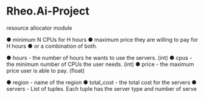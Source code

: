 # Rheo.Ai-Project
resource allocator module

● minimum N CPUs for H hours 
● maximum price they are willing to pay for H hours 
● or a combination of both. 

● hours - the number of hours he wants to use the servers. (int)
● cpus - the minimum number of CPUs the user needs. (int) 
● price - the maximum price user is able to pay. (float) 

● region - name of the region 
● total_cost - the total cost for the servers 
● servers - List of tuples. Each tuple has the server type and number of serve 



